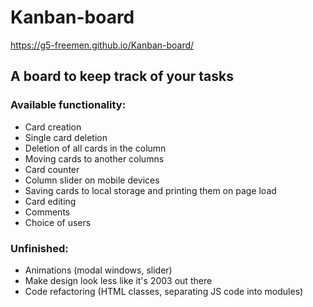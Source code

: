 # Kanban-board 
https://g5-freemen.github.io/Kanban-board/

## A board to keep track of your tasks

### Available functionality:
* Card creation
* Single card deletion
* Deletion of all cards in the column
* Moving cards to another columns
* Card counter
* Column slider on mobile devices
* Saving cards to local storage and printing them on page load
* Card editing
* Comments
* Choice of users

### Unfinished: 
* Animations (modal windows, slider)
* Make design look less like it's 2003 out there 
* Code refactoring (HTML classes, separating JS code into modules)
